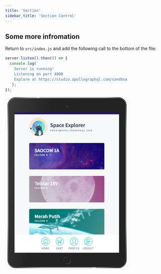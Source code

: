 ```yaml
---
title: 'Section'
sidebar_title: 'Section Control'
---
```


## Some more infromation

Return to `src/index.js` and add the following call to the bottom of the file:

```js:title=src/index.js
server.listen().then(() => {
  console.log(`
    Server is running!
    Listening on port 4000
    Explore at https://studio.apollographql.com/sandbox
  `);
});
```

<img class="screenshot" src="../images/space-explorer.png" alt="Explorer documentation tab" width="400"/>